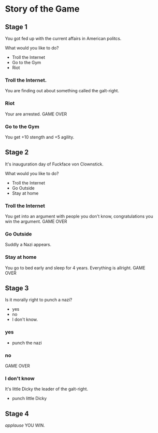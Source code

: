 # Story of the Game

## Stage 1
You got fed up with the current affairs in American politcs. 

What would you like to do?
- Troll the Internet
- Go to the Gym
- Riot

### Troll the Internet.
You are finding out about something called the galt-right.

### Riot
Your are arrested.
GAME OVER

### Go to the Gym
You get +10 stength and +5 agility.


## Stage 2
It's inauguration day of Fuckface von Clownstick.


What would you like to do?
- Troll the Internet
- Go Outside
- Stay at home

### Troll the Internet
You get into an argument with people you don't know, congratulations you win the argument.
GAME OVER

### Go Outside
Suddly a Nazi appears.

### Stay at home
You go to bed early and sleep for 4 years. Everything is allright.
GAME OVER

## Stage 3
Is it morally right to punch a nazi?
- yes
- no
- I don't know.

### yes
- punch the nazi

### no
GAME OVER

### I don't know
It's little Dicky the leader of the galt-right.
- punch little Dicky


## Stage 4
*applause* YOU WIN.

